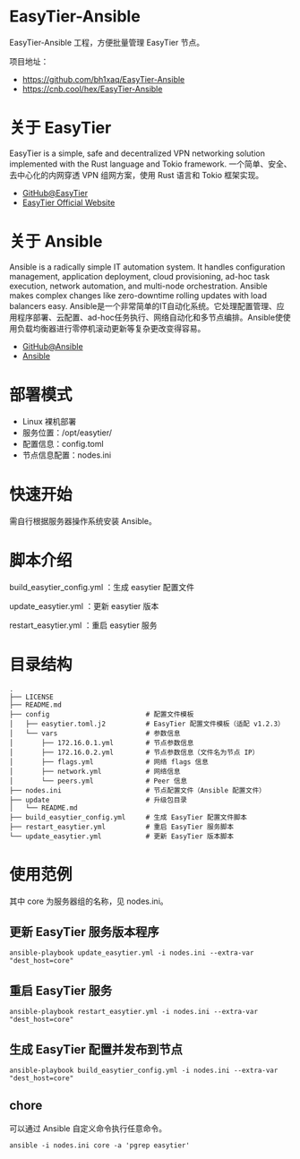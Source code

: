# EasyTier-Ansible
EasyTier-Ansible 工程，方便批量管理 EasyTier 节点。

项目地址：
- https://github.com/bh1xaq/EasyTier-Ansible
- https://cnb.cool/hex/EasyTier-Ansible

# 关于 EasyTier

EasyTier is a simple, safe and decentralized VPN networking solution implemented with the Rust language and Tokio framework.
一个简单、安全、去中心化的内网穿透 VPN 组网方案，使用 Rust 语言和 Tokio 框架实现。

- [GitHub@EasyTier](https://github.com/EasyTier/EasyTier)
- [EasyTier Official Website](https://www.easytier.top/)

# 关于 Ansible
Ansible is a radically simple IT automation system. It handles configuration management, application deployment, cloud provisioning, ad-hoc task execution, network automation, and multi-node orchestration. Ansible makes complex changes like zero-downtime rolling updates with load balancers easy.
Ansible是一个非常简单的IT自动化系统。它处理配置管理、应用程序部署、云配置、ad-hoc任务执行、网络自动化和多节点编排。Ansible使使用负载均衡器进行零停机滚动更新等复杂更改变得容易。

- [GitHub@Ansible](https://github.com/ansible/ansible)
- [Ansible](https://ansible.com/)

# 部署模式

- Linux 裸机部署
- 服务位置：/opt/easytier/
- 配置信息：config.toml
- 节点信息配置：nodes.ini

# 快速开始

需自行根据服务器操作系统安装 Ansible。

# 脚本介绍

build_easytier_config.yml ：生成 easytier 配置文件

update_easytier.yml       ：更新 easytier 版本

restart_easytier.yml      ：重启 easytier 服务

# 目录结构

```
.
├── LICENSE
├── README.md
├── config                        # 配置文件模板
│   ├── easytier.toml.j2          # EasyTier 配置文件模板（适配 v1.2.3）
│   └── vars                      # 参数信息
│       ├── 172.16.0.1.yml        # 节点参数信息
│       ├── 172.16.0.2.yml        # 节点参数信息（文件名为节点 IP）
│       ├── flags.yml             # 网络 flags 信息
│       ├── network.yml           # 网络信息
│       └── peers.yml             # Peer 信息
├── nodes.ini                     # 节点配置文件（Ansible 配置文件）
├── update                        # 升级包目录
│   └── README.md
├── build_easytier_config.yml     # 生成 EasyTier 配置文件脚本
├── restart_easytier.yml          # 重启 EasyTier 服务脚本
└── update_easytier.yml           # 更新 EasyTier 版本脚本
```


# 使用范例

其中 core 为服务器组的名称，见 nodes.ini。

## 更新 EasyTier 服务版本程序
```
ansible-playbook update_easytier.yml -i nodes.ini --extra-var "dest_host=core"

```
## 重启 EasyTier 服务
```
ansible-playbook restart_easytier.yml -i nodes.ini --extra-var "dest_host=core"
```

## 生成 EasyTier 配置并发布到节点
```
ansible-playbook build_easytier_config.yml -i nodes.ini --extra-var "dest_host=core"
```

## chore

可以通过 Ansible 自定义命令执行任意命令。
```
ansible -i nodes.ini core -a 'pgrep easytier'
```
